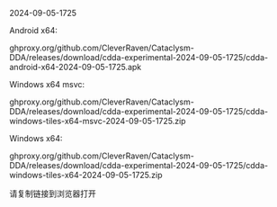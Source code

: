 2024-09-05-1725

Android x64:

ghproxy.org/github.com/CleverRaven/Cataclysm-DDA/releases/download/cdda-experimental-2024-09-05-1725/cdda-android-x64-2024-09-05-1725.apk

Windows x64 msvc:

ghproxy.org/github.com/CleverRaven/Cataclysm-DDA/releases/download/cdda-experimental-2024-09-05-1725/cdda-windows-tiles-x64-msvc-2024-09-05-1725.zip

Windows x64:

ghproxy.org/github.com/CleverRaven/Cataclysm-DDA/releases/download/cdda-experimental-2024-09-05-1725/cdda-windows-tiles-x64-2024-09-05-1725.zip

请复制链接到浏览器打开

